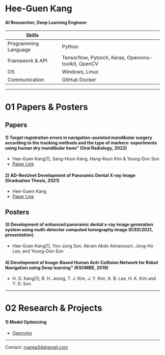 # Hee-Guen Kang
#### AI Researcher, Deep Learning Engineer
|Skills|   |
|------|---|
|Programming Language  | Python |
|Framework & API| Tensorflow, Pytorch, Keras, Openvino-toolkit, OpenCV|
|OS| Windows, Linux
|Communication|GitHub Docker|
___

# 01 Papers & Posters 
## Papers

#### 1) Target registration errors in navigation-assisted mandibular surgery according to the tracking methods and the type of markers: experiments using human dry mandibular bone” (Oral Radiology, 2022) 

- Hee-Guen Kang[1], Sang-Hoon Kang, Hang-Keun Kim & Young-Don Son 
- [Paper Link](https://link.springer.com/article/10.1007/s11282-022-00619-w, "Oral Radiology")

#### 2) AD-ResUnet Development of Panoramic Dental X-ray Image (Graduation Thesis, 2021)

-  Hee-Guem Kang
-  [Paper Link](http://www.riss.kr/search/detail/DetailView.do?p_mat_type=be54d9b8bc7cdb09&control_no=53261d05af354f32ffe0bdc3ef48d419&keyword=AD-ResUnet%20%EC%8B%AC%EC%B8%B5%20%EC%8B%A0%EA%B2%BD%EB%A7%9D%EC%9D%84%20%EC%9D%B4%EC%9A%A9%ED%95%9C%20%EC%B9%98%EA%B3%BC%20%ED%8C%8C%EB%85%B8%EB%9D%BC%EB%A7%88%20X-%EC%84%A0%20%EC%98%81%EC%83%81%20%ED%96%A5%EC%83%81%20%EA%B8%B0%EC%88%A0%20%EA%B0%9C%EB%B0%9C, "Graduation Thesis")


## Posters

#### 3) Development of enhanced panoramic dental x-ray image generation system using multi-detector computed tomography image (ICEIC2021, presentation)

- Hee-Guen Kang[1], Yoo-Jung Son, Akram Abdo Almansoori, Jong-Ho Lee, and Young-Don Son

#### 4) Development of Image-Based Human Anti-Collision Network for Robot Navigation using Deep learning” (KSOMBE, 2019)

- H. G. Kang[1], B. H. Jeong, T. J. Kim, J. Y. Kim, K. B. Lee, H. K. Kim and Y. D. Son

___

# 02 Research & Projects

#### 1) Model Optimizing 

- [Openvino](https://github.com/Heegu94/InferenceOpenvino.git )

___

Contact: ryanka34@gmail.com
